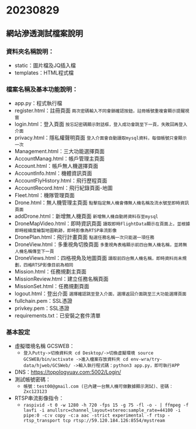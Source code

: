 # 20230829 

## 網站滲透測試檔案說明
### 資料夾名稱說明：
* static：圖片檔及JQ插入檔
* templates：HTML程式檔

### 檔案名稱及基本功能說明：
* app.py：程式執行檔
* register.html：註冊頁面 `兩次密碼輸入不同會鎖確認按鈕，註冊帳號重複會顯示提醒視窗`
* login.html：登入頁面 `按忘記密碼顯示對話框，登入成功會跳至下一頁，失敗回再登入介面`
* privacy.html：隱私權聲明頁面 `登入介面會自動讀取mysql資料，每個帳號只會顯示一次`
* Management.html：三大功能選擇頁面
* AccountManag.html：帳戶管理主頁面
* Account.html：帳戶無人機選擇頁面
* AccountInfo.html：機體資訊頁面
* AccountFlyHistory.html：飛行歷程頁面
* AccountRecord.html：飛行紀錄頁面-地圖
* Fleet.html：機隊管理頁面
* Drone.html：無人機管理主頁面 `點擊指定無人機會傳無人機名稱及流水號至即時資訊頁面`
* addDrone.html：新增無人機頁面 `新增無人機自動將資料存至mysql`
* DroneMapVideo.html：即時資訊頁面 `讀取即時FlightData顯示在頁面上，並根據即時經緯度繪製地圖軌跡，即時影像為RTSP串流影像`
* DronePlan.html：飛行計畫頁面 `點選任務名稱一次只能選一項任務`
* DroneView.html：多重視角切換頁面 `多重視角表格顯示前四台無人機名稱，並將無人機名稱傳至下一頁`
* DroneViews.html：四格視角及地圖頁面 `讀取前四台無人機名稱，即時資料尚未規劃，四格RTSP影像目前為相同`
* Mission.html：任務規劃主頁面
* MissionReview.html：建立任務名稱頁面
* MissionSet.html：任務規劃頁面
* logout.html：登出介面 `選擇確認跳至登入介面，選擇返回介面跳至三大功能選擇頁面`
* fullchain.pem：SSL憑證
* privkey.pem：SSL憑證
* requirements.txt：已安裝之套件清單

### 基本設定
* 虛擬環境名稱 GCSWEB：
  * `登入Putty->切換資料夾 cd Desktop/->切換虛擬環境 source GCSWEB/bin/activate ->進入檔案存放資料夾 cd env-wra/try-data/hjweb/GCSWeb/ ->輸入執行程式碼：python3 app.py，即可執行APP`
* DNS：https://topologyuav.com:5002/Login/
* 測試帳號密碼：
  * `帳號：test00@gmail.com (已內建一台無人機可做數據顯示測試)、密碼：Zxc123123`
* RTSP串流影像指令：
  * `raspivid -t 0 -w 1280 -h 720 -fps 15 -g 75 -fl -o - | ffmpeg -f lavfi -i anullsrc=channel_layout=stereo:sample_rate=44100 -i pipe:0 -c:v copy -c:a aac -strict experimental -f rtsp -rtsp_transport tcp rtsp://59.120.184.126:8554/mystream`
